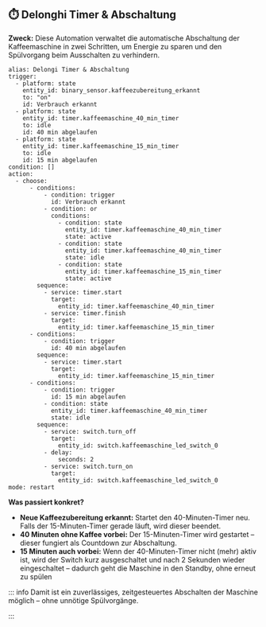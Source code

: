## ⏱️ Delonghi Timer & Abschaltung

**Zweck:** Diese Automation verwaltet die automatische Abschaltung der Kaffeemaschine in zwei Schritten, um Energie zu sparen und den Spülvorgang beim Ausschalten zu verhindern.

```
alias: Delongi Timer & Abschaltung
trigger:
  - platform: state
    entity_id: binary_sensor.kaffeezubereitung_erkannt
    to: "on"
    id: Verbrauch erkannt
  - platform: state
    entity_id: timer.kaffeemaschine_40_min_timer
    to: idle
    id: 40 min abgelaufen
  - platform: state
    entity_id: timer.kaffeemaschine_15_min_timer
    to: idle
    id: 15 min abgelaufen
condition: []
action:
  - choose:
      - conditions:
          - condition: trigger
            id: Verbrauch erkannt
          - condition: or
            conditions:
              - condition: state
                entity_id: timer.kaffeemaschine_40_min_timer
                state: active
              - condition: state
                entity_id: timer.kaffeemaschine_40_min_timer
                state: idle
              - condition: state
                entity_id: timer.kaffeemaschine_15_min_timer
                state: active
        sequence:
          - service: timer.start
            target:
              entity_id: timer.kaffeemaschine_40_min_timer
          - service: timer.finish
            target:
              entity_id: timer.kaffeemaschine_15_min_timer
      - conditions:
          - condition: trigger
            id: 40 min abgelaufen
        sequence:
          - service: timer.start
            target:
              entity_id: timer.kaffeemaschine_15_min_timer
      - conditions:
          - condition: trigger
            id: 15 min abgelaufen
          - condition: state
            entity_id: timer.kaffeemaschine_40_min_timer
            state: idle
        sequence:
          - service: switch.turn_off
            target:
              entity_id: switch.kaffeemaschine_led_switch_0
          - delay:
              seconds: 2
          - service: switch.turn_on
            target:
              entity_id: switch.kaffeemaschine_led_switch_0
mode: restart
```

**Was passiert konkret?**

- **Neue Kaffeezubereitung erkannt:** Startet den 40-Minuten-Timer neu. Falls der 15-Minuten-Timer gerade läuft, wird dieser beendet.
- **40 Minuten ohne Kaffee vorbei:** Der 15-Minuten-Timer wird gestartet – dieser fungiert als Countdown zur Abschaltung.
- **15 Minuten auch vorbei:** Wenn der 40-Minuten-Timer nicht (mehr) aktiv ist, wird der Switch kurz ausgeschaltet und nach 2 Sekunden wieder eingeschaltet – dadurch geht die Maschine in den Standby, ohne erneut zu spülen

::: info
Damit ist ein zuverlässiges, zeitgesteuertes Abschalten der Maschine möglich – ohne unnötige Spülvorgänge.

:::